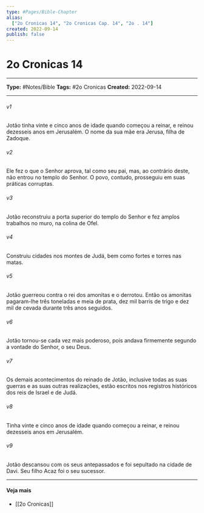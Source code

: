 ```yaml
---
type: #Pages/Bible-Chapter
alias:
  ["2o Cronicas 14", "2o Cronicas Cap. 14", "2o . 14"]
created: 2022-09-14
publish: false
---
```


# 2o Cronicas 14

---

**Type:** #Notes/Bible
**Tags:** #2o Cronicas
**Created:** 2022-09-14

---

###### v1
Jotão tinha vinte e cinco anos de idade quando começou a reinar, e reinou dezesseis anos em Jerusalém. O nome da sua mãe era Jerusa, filha de Zadoque.
###### v2
Ele fez o que o Senhor aprova, tal como seu pai, mas, ao contrário deste, não entrou no templo do Senhor. O povo, contudo, prosseguiu em suas práticas corruptas.
###### v3
Jotão reconstruiu a porta superior do templo do Senhor e fez amplos trabalhos no muro, na colina de Ofel.
###### v4
Construiu cidades nos montes de Judá, bem como fortes e torres nas matas.
###### v5
Jotão guerreou contra o rei dos amonitas e o derrotou. Então os amonitas pagaram-lhe três toneladas e meia de prata, dez mil barris de trigo e dez mil de cevada durante três anos seguidos.
###### v6
Jotão tornou-se cada vez mais poderoso, pois andava firmemente segundo a vontade do Senhor, o seu Deus.
###### v7
Os demais acontecimentos do reinado de Jotão, inclusive todas as suas guerras e as suas outras realizações, estão escritos nos registros históricos dos reis de Israel e de Judá.
###### v8
Tinha vinte e cinco anos de idade quando começou a reinar, e reinou dezesseis anos em Jerusalém.
###### v9
Jotão descansou com os seus antepassados e foi sepultado na cidade de Davi. Seu filho Acaz foi o seu sucessor.


---

#### Veja mais

- [[2o Cronicas]]

